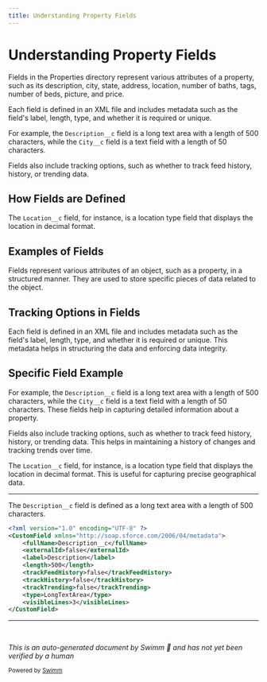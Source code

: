 ```yaml
---
title: Understanding Property Fields
---
```

# Understanding Property Fields

Fields in the Properties directory represent various attributes of a property, such as its description, city, state, address, location, number of baths, tags, number of beds, picture, and price.

Each field is defined in an XML file and includes metadata such as the field's label, length, type, and whether it is required or unique.

For example, the <SwmToken path="force-app/main/default/objects/Property__c/fields/Description__c.field-meta.xml" pos="3:4:4" line-data="    &lt;fullName&gt;Description__c&lt;/fullName&gt;">`Description__c`</SwmToken> field is a long text area with a length of 500 characters, while the `City__c` field is a text field with a length of 50 characters.

Fields also include tracking options, such as whether to track feed history, history, or trending data.

## How Fields are Defined

The `Location__c` field, for instance, is a location type field that displays the location in decimal format.

## Examples of Fields

Fields represent various attributes of an object, such as a property, in a structured manner. They are used to store specific pieces of data related to the object.

## Tracking Options in Fields

Each field is defined in an XML file and includes metadata such as the field's label, length, type, and whether it is required or unique. This metadata helps in structuring the data and enforcing data integrity.

## Specific Field Example

For example, the <SwmToken path="force-app/main/default/objects/Property__c/fields/Description__c.field-meta.xml" pos="3:4:4" line-data="    &lt;fullName&gt;Description__c&lt;/fullName&gt;">`Description__c`</SwmToken> field is a long text area with a length of 500 characters, while the `City__c` field is a text field with a length of 50 characters. These fields help in capturing detailed information about a property.

Fields also include tracking options, such as whether to track feed history, history, or trending data. This helps in maintaining a history of changes and tracking trends over time.

The `Location__c` field, for instance, is a location type field that displays the location in decimal format. This is useful for capturing precise geographical data.

<SwmSnippet path="/force-app/main/default/objects/Property__c/fields/Description__c.field-meta.xml" line="1">

---

The <SwmToken path="force-app/main/default/objects/Property__c/fields/Description__c.field-meta.xml" pos="3:4:4" line-data="    &lt;fullName&gt;Description__c&lt;/fullName&gt;">`Description__c`</SwmToken> field is defined as a long text area with a length of 500 characters.

```xml
<?xml version="1.0" encoding="UTF-8" ?>
<CustomField xmlns="http://soap.sforce.com/2006/04/metadata">
    <fullName>Description__c</fullName>
    <externalId>false</externalId>
    <label>Description</label>
    <length>500</length>
    <trackFeedHistory>false</trackFeedHistory>
    <trackHistory>false</trackHistory>
    <trackTrending>false</trackTrending>
    <type>LongTextArea</type>
    <visibleLines>3</visibleLines>
</CustomField>
```

---

</SwmSnippet>

&nbsp;

*This is an auto-generated document by Swimm 🌊 and has not yet been verified by a human*

<SwmMeta version="3.0.0" repo-id="Z2l0aHViJTNBJTNBZHJlYW1ob3VzZS1sd2MlM0ElM0FTd2ltbS1EZW1v" repo-name="dreamhouse-lwc"><sup>Powered by [Swimm](/)</sup></SwmMeta>
